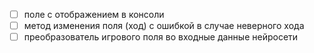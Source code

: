 * [ ] поле с отображением в консоли
* [ ] метод изменения поля (ход) с ошибкой в случае неверного хода
* [ ] преобразователь игрового поля во входные данные нейросети